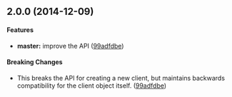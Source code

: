 ## 2.0.0 (2014-12-09)


#### Features

* **master:** improve the API ([99adfdbe](https://github.com/bloglovin/bletcd/commit/99adfdbe3ca3e4785f770258377d1a9459549e57))


#### Breaking Changes

* This breaks the API for creating a new client, but maintains backwards compatibility for the client object itself.
 ([99adfdbe](https://github.com/bloglovin/bletcd/commit/99adfdbe3ca3e4785f770258377d1a9459549e57))


